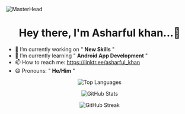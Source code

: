 ![MasterHead](https://wallpapercave.com/wp/wp3082255.jpg)

<h1 align="center"> Hey there, I'm Asharful khan...👋 </h1>

- 🔭 I’m currently working on " **New Skills** "
- 🌱 I’m currently learning " **Android App Development** "
- 📫 How to reach me: https://linktr.ee/asharful_khan
- 😄 Pronouns: " **He/Him** "
  
<p align="center">
  <img src="https://github-readme-stats.vercel.app/api/top-langs/?username=asharful07&layout=compact&theme=radical" alt="Top Languages" />
</p>

<p align="center">
  <img src="https://github-readme-stats.vercel.app/api?username=asharful07&show_icons=true&theme=radical" alt="GitHub Stats" />
</p>

<p align="center">
  <img src="https://github-readme-streak-stats.herokuapp.com/?user=asharful07&theme=radical" alt="GitHub Streak" />
</p>




